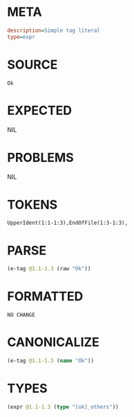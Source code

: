 # META
~~~ini
description=Simple tag literal
type=expr
~~~
# SOURCE
~~~roc
Ok
~~~
# EXPECTED
NIL
# PROBLEMS
NIL
# TOKENS
~~~zig
UpperIdent(1:1-1:3),EndOfFile(1:3-1:3),
~~~
# PARSE
~~~clojure
(e-tag @1.1-1.3 (raw "Ok"))
~~~
# FORMATTED
~~~roc
NO CHANGE
~~~
# CANONICALIZE
~~~clojure
(e-tag @1.1-1.3 (name "Ok"))
~~~
# TYPES
~~~clojure
(expr @1.1-1.3 (type "[ok]_others"))
~~~
